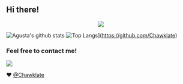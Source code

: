 ## Hi there!

<p align="center">
  <img src="https://pa1.narvii.com/6562/52633fff6714d852451e09dab3563316fe75f0cc_hq.gif" />
</p>

![Agusta's github stats](https://github-readme-stats.vercel.app/api?username=Chawklate&count_private=true&show_icons=true&hide_border=true) ![Top Langs](https://github-readme-stats.vercel.app/api/top-langs/?username=Chawklate&langs_count=8&layout=compact&hide_border=true)](https://github.com/Chawklate)

### Feel free to contact me!
<img src="https://discord.c99.nl/widget/theme-3/700352855210590228.png" />

:heart: [@Chawklate](https://github.com/Chawklate)
